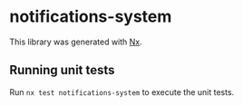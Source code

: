 # notifications-system

This library was generated with [Nx](https://nx.dev).

## Running unit tests

Run `nx test notifications-system` to execute the unit tests.

